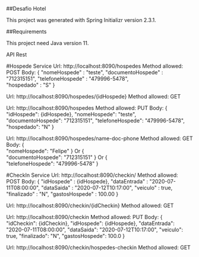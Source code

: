 ##Desafio Hotel

This project was generated with Spring Initializr version 2.3.1.

##Requirements

This project need Java version 11.

API Rest

#Hospede Service
Url: http://localhost:8090/hospedes
Method allowed: POST
Body:
	{
		"nomeHospede" : "teste",
		"documentoHospede" : "712315151",
		"telefoneHospede" : "479996-5478",	
		"hospedado" : "S"
	}

Url: http://localhost:8090/hospedes/{idHospede}
Method allowed: GET

Url: http://localhost:8090/hospedes
Method allowed: PUT
Body:
{
  "idHospede": {idHospede},
  "nomeHospede": "teste",
  "documentoHospede": "712315151",
  "telefoneHospede": "479996-5478",  
  "hospedado": "N"
}

Url: http://localhost:8090/hospedes/name-doc-phone
Method allowed: GET
Body:
{  
  "nomeHospede": "Felipe" 
}
Or
{  
  "documentoHospede": "712315151" 
}
Or
{  
  "telefoneHospede": "479996-5478" 
}


#CheckIn Service
Url: http://localhost:8090/checkin/
Method allowed: POST
Body:
{
	"idHospede" : {idHospede},
	"dataEntrada" : "2020-07-11T08:00:00",
	"dataSaida" : "2020-07-12T10:17:00",
	"veiculo" : true,
	"finalizado" : "N",
	"gastosHospede" : 100.00 
}

Url: http://localhost:8090/checkin/{idCheckin}
Method allowed: GET

Url: http://localhost:8090/checkin
Method allowed: PUT
Body:
{
  "idCheckin": {idCheckin},
  "idHospede": {idHospede},
  "dataEntrada": "2020-07-11T08:00:00",
  "dataSaida": "2020-07-12T10:17:00",
  "veiculo": true,
  "finalizado": "N",
  "gastosHospede": 100.0
}

Url: http://localhost:8090/checkin/hospedes-checkin
Method allowed: GET 

  
